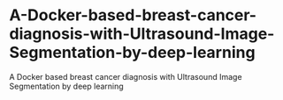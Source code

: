 # A-Docker-based-breast-cancer-diagnosis-with-Ultrasound-Image-Segmentation-by-deep-learning
A Docker based breast cancer diagnosis with Ultrasound Image Segmentation by deep learning

